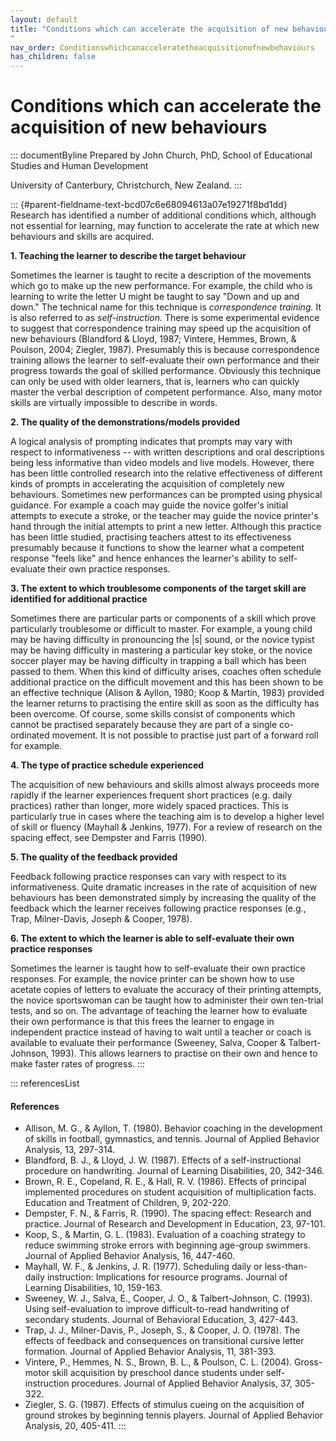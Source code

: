 ```yaml
---
layout: default
title: "Conditions which can accelerate the acquisition of new behaviours 
"
nav_order: Conditionswhichcanacceleratetheacquisitionofnewbehaviours
has_children: false
---
```

# Conditions which can accelerate the acquisition of new behaviours 


::: documentByline
Prepared by John Church, PhD, School of Educational Studies and Human
Development

University of Canterbury, Christchurch, New Zealand.
:::

::: {#parent-fieldname-text-bcd07c6e68094613a07e19271f8bd1dd}
Research has identified a number of additional conditions which,
although not essential for learning, may function to accelerate the rate
at which new behaviours and skills are acquired.

**1. Teaching the learner to describe the target behaviour**

Sometimes the learner is taught to recite a description of the movements
which go to make up the new performance. For example, the child who is
learning to write the letter U might be taught to say "Down and up and
down." The technical name for this technique is *correspondence
training.* It is also referred to as *self-instruction.* There is some
experimental evidence to suggest that correspondence training may speed
up the acquisition of new behaviours (Blandford & Lloyd, 1987; Vintere,
Hemmes, Brown, & Poulson, 2004; Ziegler, 1987). Presumably this is
because correspondence training allows the learner to self-evaluate
their own performance and their progress towards the goal of skilled
performance. Obviously this technique can only be used with older
learners, that is, learners who can quickly master the verbal
description of competent performance. Also, many motor skills are
virtually impossible to describe in words.

**2. The quality of the demonstrations/models provided**

A logical analysis of prompting indicates that prompts may vary with
respect to informativeness -- with written descriptions and oral
descriptions being less informative than video models and live models.
However, there has been little controlled research into the relative
effectiveness of different kinds of prompts in accelerating the
acquisition of completely new behaviours. Sometimes new performances can
be prompted using physical guidance. For example a coach may guide the
novice golfer's initial attempts to execute a stroke, or the teacher may
guide the novice printer\'s hand through the initial attempts to print a
new letter. Although this practice has been little studied, practising
teachers attest to its effectiveness presumably because it functions to
show the learner what a competent response "feels like" and hence
enhances the learner's ability to self-evaluate their own practice
responses.

**3. The extent to which troublesome components of the target skill are
identified for additional practice**

Sometimes there are particular parts or components of a skill which
prove particularly troublesome or difficult to master. For example, a
young child may be having difficulty in pronouncing the \|s\| sound, or
the novice typist may be having difficulty in mastering a particular key
stoke, or the novice soccer player may be having difficulty in trapping
a ball which has been passed to them. When this kind of difficulty
arises, coaches often schedule additional practice on the difficult
movement and this has been shown to be an effective technique (Alison &
Ayllon, 1980; Koop & Martin, 1983) provided the learner returns to
practising the entire skill as soon as the difficulty has been overcome.
Of course, some skills consist of components which cannot be practised
separately because they are part of a single co-ordinated movement. It
is not possible to practise just part of a forward roll for example.

**4. The type of practice schedule experienced**

The acquisition of new behaviours and skills almost always proceeds more
rapidly if the learner experiences frequent short practices (e.g. daily
practices) rather than longer, more widely spaced practices. This is
particularly true in cases where the teaching aim is to develop a higher
level of skill or fluency (Mayhall & Jenkins, 1977). For a review of
research on the spacing effect, see Dempster and Farris (1990).

**5. The quality of the feedback provided**

Feedback following practice responses can vary with respect to its
informativeness. Quite dramatic increases in the rate of acquisition of
new behaviours has been demonstrated simply by increasing the quality of
the feedback which the learner receives following practice responses
(e.g., Trap, Milner-Davis, Joseph & Cooper, 1978).

**6. The extent to which the learner is able to self-evaluate their own
practice responses**

Sometimes the learner is taught how to self-evaluate their own practice
responses. For example, the novice printer can be shown how to use
acetate copies of letters to evaluate the accuracy of their printing
attempts, the novice sportswoman can be taught how to administer their
own ten-trial tests, and so on. The advantage of teaching the learner
how to evaluate their own performance is that this frees the learner to
engage in independent practice instead of having to wait until a teacher
or coach is available to evaluate their performance (Sweeney, Salva,
Cooper & Talbert-Johnson, 1993). This allows learners to practise on
their own and hence to make faster rates of progress.
:::

::: referencesList
#### References

-   Allison, M. G., & Ayllon, T. (1980). Behavior coaching in the
    development of skills in football, gymnastics, and tennis. Journal
    of Applied Behavior Analysis, 13, 297-314.
-   Blandford, B. J., & Lloyd, J. W. (1987). Effects of a
    self-instructional procedure on handwriting. Journal of Learning
    Disabilities, 20, 342-346.
-   Brown, R. E., Copeland, R. E., & Hall, R. V. (1986). Effects of
    principal implemented procedures on student acquisition of
    multiplication facts. Education and Treatment of Children, 9,
    202-220.
-   Dempster, F. N., & Farris, R. (1990). The spacing effect: Research
    and practice. Journal of Research and Development in Education, 23,
    97-101.
-   Koop, S., & Martin, G. L. (1983). Evaluation of a coaching strategy
    to reduce swimming stroke errors with beginning age-group swimmers.
    Journal of Applied Behavior Analysis, 16, 447-460.
-   Mayhall, W. F., & Jenkins, J. R. (1977). Scheduling daily or
    less-than-daily instruction: Implications for resource programs.
    Journal of Learning Disabilities, 10, 159-163.
-   Sweeney, W. J., Salva, E., Cooper, J. O., & Talbert-Johnson, C.
    (1993). Using self-evaluation to improve difficult-to-read
    handwriting of secondary students. Journal of Behavioral Education,
    3, 427-443.
-   Trap, J. J., Milner-Davis, P., Joseph, S., & Cooper, J. O. (1978).
    The effects of feedback and consequences on transitional cursive
    letter formation. Journal of Applied Behavior Analysis, 11, 381-393.
-   Vintere, P., Hemmes, N. S., Brown, B. L., & Poulson, C. L. (2004).
    Gross-motor skill acquisition by preschool dance students under
    self-instruction procedures. Journal of Applied Behavior Analysis,
    37, 305-322.
-   Ziegler, S. G. (1987). Effects of stimulus cueing on the acquisition
    of ground strokes by beginning tennis players. Journal of Applied
    Behavior Analysis, 20, 405-411.
:::
